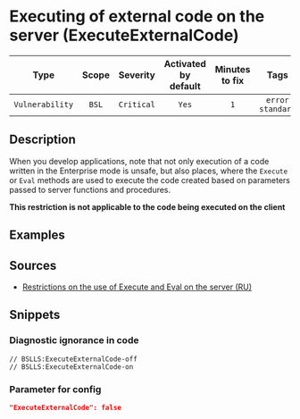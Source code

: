 # Executing of external code on the server (ExecuteExternalCode)

|      Type       | Scope |  Severity  | Activated<br>by default | Minutes<br>to fix |            Tags             |
|:---------------:|:-----:|:----------:|:-----------------------------:|:-----------------------:|:---------------------------:|
| `Vulnerability` | `BSL` | `Critical` |             `Yes`             |           `1`           | `error`<br>`standard` |

<!-- Блоки выше заполняются автоматически, не трогать -->
## Description
<!-- Описание диагностики заполняется вручную. Необходимо понятным языком описать смысл и схему работу -->

When you develop applications, note that not only execution of a code written in the Enterprise mode is unsafe, but also places, where the `Execute` or `Eval` methods are used to execute the code created based on parameters passed to server functions and procedures.

**This restriction is not applicable to the code being executed on the client**

## Examples
<!-- В данном разделе приводятся примеры, на которые диагностика срабатывает, а также можно привести пример, как можно исправить ситуацию -->

## Sources
<!-- Необходимо указывать ссылки на все источники, из которых почерпнута информация для создания диагностики -->


* [Restrictions on the use of Execute and Eval on the server (RU)](https://its.1c.ru/db/v8std#content:770:hdoc)

## Snippets

<!-- Блоки ниже заполняются автоматически, не трогать -->
### Diagnostic ignorance in code

```bsl
// BSLLS:ExecuteExternalCode-off
// BSLLS:ExecuteExternalCode-on
```

### Parameter for config

```json
"ExecuteExternalCode": false
```
